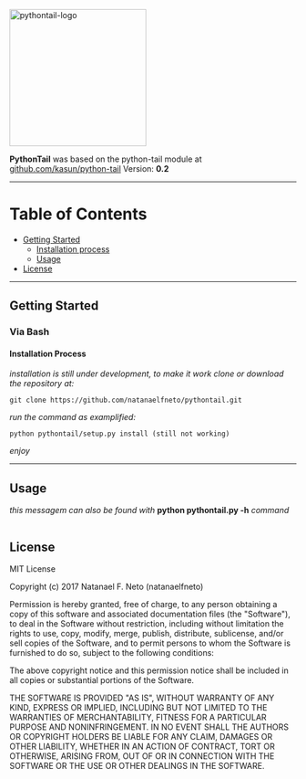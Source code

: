 <p align="left">
  <a href="#">
    <img alt="pythontail-logo" src="https://raw.githubusercontent.com/natanaelfneto/pythontail/master/pythontail-logo.png" width="240"/>
  </a>
</p>

**PythonTail** was based on the python-tail module at [github.com/kasun/python-tail](https://github.com/kasun/python-tail)
Version: **0.2**
***
# Table of Contents
* [Getting Started](#getting-started)
    * [Installation process](#installation-process)
    * [Usage](#usage)
* [License](#license)
***
## Getting Started
### Via Bash
#### Installation Process
_installation is still under development, to make it work_
_clone or download the repository at:_
```Shell
git clone https://github.com/natanaelfneto/pythontail.git
```
_run the command as examplified:_
```Shell
python pythontail/setup.py install (still not working)
```
_enjoy_
***
## Usage
_this messagem can also be found with_ **python pythontail.py -h** _command_
```ShellSession
```
## License
MIT License

Copyright (c) 2017 Natanael F. Neto (natanaelfneto)

Permission is hereby granted, free of charge, to any person obtaining a copy
of this software and associated documentation files (the "Software"), to deal
in the Software without restriction, including without limitation the rights
to use, copy, modify, merge, publish, distribute, sublicense, and/or sell
copies of the Software, and to permit persons to whom the Software is
furnished to do so, subject to the following conditions:

The above copyright notice and this permission notice shall be included in all
copies or substantial portions of the Software.

THE SOFTWARE IS PROVIDED "AS IS", WITHOUT WARRANTY OF ANY KIND, EXPRESS OR
IMPLIED, INCLUDING BUT NOT LIMITED TO THE WARRANTIES OF MERCHANTABILITY,
FITNESS FOR A PARTICULAR PURPOSE AND NONINFRINGEMENT. IN NO EVENT SHALL THE
AUTHORS OR COPYRIGHT HOLDERS BE LIABLE FOR ANY CLAIM, DAMAGES OR OTHER
LIABILITY, WHETHER IN AN ACTION OF CONTRACT, TORT OR OTHERWISE, ARISING FROM,
OUT OF OR IN CONNECTION WITH THE SOFTWARE OR THE USE OR OTHER DEALINGS IN THE
SOFTWARE.
